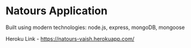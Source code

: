 # Natours Application

Built using modern technologies: node.js, express, mongoDB, mongoose

Heroku Link - https://natours-vaish.herokuapp.com/
